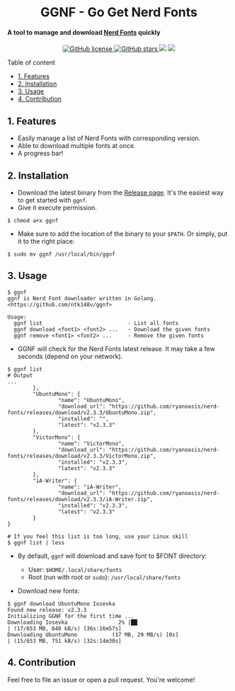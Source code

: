 <h1 align="center">GGNF - Go Get Nerd Fonts</h1>

<p align="center">
  <h4>A tool to manage and download <a href="https://github.com/ryanoasis/nerd-fonts">Nerd Fonts</a> quickly</h4>
</p>

<p align="center">
    <a href="https://github.com/ntk148v/ggnf/blob/master/LICENSE">
        <img alt="GitHub license" src="https://img.shields.io/github/license/ntk148v/ggnf?style=for-the-badge">
    </a>
    <a href="https://github.com/ntk148v/ggnf/stargazers"> <img alt="GitHub stars" src="https://img.shields.io/github/stars/ntk148v/ggnf?style=for-the-badge"> </a>
    <a href="https://github.com/ntk148v/ggnf/issues"><img src="https://img.shields.io/github/issues/ntk148v/ggnf?colorA=192330&colorB=dbc074&style=for-the-badge"></a>
    <a href="https://github.com/ntk148v/ggnf/contributors"><img src="https://img.shields.io/github/contributors/ntk148v/ggnf?colorA=192330&colorB=81b29a&style=for-the-badge"></a>
</p>

Table of content

- [1. Features](#1-features)
- [2. Installation](#2-installation)
- [3. Usage](#3-usage)
- [4. Contribution](#4-contribution)

## 1. Features

- Easily manage a list of Nerd Fonts with corresponding version.
- Able to download multiple fonts at once.
- A progress bar!

## 2. Installation

- Download the latest binary from the [Release page](https://github.com/ntk148v/ggnf/releases). It's the easiest way to get started with `ggnf`.
- Give it execute permission.

```shell
$ chmod a+x ggnf
```

- Make sure to add the location of the binary to your `$PATH`. Or simply, put it to the right place:

```shell
$ sudo mv ggnf /usr/local/bin/ggnf
```

## 3. Usage

```shell
$ ggnf
ggnf is Nerd Font downloader written in Golang.
<https://github.com/ntk148v/ggnf>

Usage:
  ggnf list                           - List all fonts
  ggnf download <font1> <font2> ...   - Download the given fonts
  ggnf remove <font1> <font2> ...     - Remove the given fonts

```

- GGNF will check for the Nerd Fonts latest release. It may take a few seconds (depend on your network).

```shell
$ ggnf list
# Output
...
        },
        "UbuntuMono": {
                "name": "UbuntuMono",
                "download_url": "https://github.com/ryanoasis/nerd-fonts/releases/download/v2.3.3/UbuntuMono.zip",
                "installed": "",
                "latest": "v2.3.3"
        },
        "VictorMono": {
                "name": "VictorMono",
                "download_url": "https://github.com/ryanoasis/nerd-fonts/releases/download/v2.3.3/VictorMono.zip",
                "installed": "v2.3.3",
                "latest": "v2.3.3"
        },
        "iA-Writer": {
                "name": "iA-Writer",
                "download_url": "https://github.com/ryanoasis/nerd-fonts/releases/download/v2.3.3/iA-Writer.zip",
                "installed": "v2.3.3",
                "latest": "v2.3.3"
        }
}

# If you feel this list is too long, use your Linux skill
$ ggnf list | less
```

- By default, `ggnf` will download and save font to $FONT directory:

  - User: `$HOME/.local/share/fonts`
  - Root (run with root or `sudo`): `/usr/local/share/fonts`

- Download new fonts:

```shell
$ ggnf download UbuntuMono Iosevka
Found new release: v2.3.3
Initializing GGNF for the first time ...
Downloading Iosevka                2% |██                                                                                                      | (17/653 MB, 640 kB/s) [36s:16m57s]
Downloading UbuntuMono           (17 MB, 29 MB/s) [0s]                                                                                       | (15/653 MB, 751 kB/s) [32s:14m30s]
```

## 4. Contribution

Feel free to file an issue or open a pull request. You're welcome!
